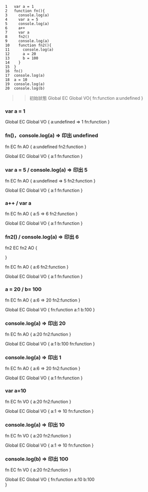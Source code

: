 ```
1	var a = 1
2	function fn(){
3	  console.log(a)
4	  var a = 5
5	  console.log(a)
6	  a++
7	  var a
8	  fn2()
9	  console.log(a)
10	  function fn2(){
11	    console.log(a)
12	    a = 20
13	    b = 100
14	  }
15	}
16	fn()
17	console.log(a)
18	a = 10
19	console.log(a)
20	console.log(b)
```

>> 初始狀態
Global EC 
Global VO{
	fn:function
	a:undefined
}

### var a = 1
Global EC 
Global VO {
	a:undefined => 1
	fn:function
}

### fn()，console.log(a) => 印出 undefined
fn EC 
fn AO {
	a:undefined
	fn2:function
}

Global EC 
Global VO {
	a:1
	fn:function
}

### var a = 5 / console.log(a) => 印出 5
fn EC 
fn AO {
	a:undefined => 5
	fn2:function
}

Global EC 
Global VO {
	a:1
	fn:function
}

### a++ / var a
fn EC 
fn AO {
	a:5 => 6
	fn2:function
}

Global EC 
Global VO {
	a:1
	fn:function
}

### fn2() / console.log(a) => 印出 6
fn2 EC 
fn2 AO {
	
}

fn EC 
fn AO {
	a:6
	fn2:function
}

Global EC 
Global VO {
	a:1
	fn:function
}

### a = 20 / b= 100 
fn EC 
fn AO {
	a:6 => 20
	fn2:function
}

Global EC 
Global VO {
	fn:function
	a:1
	b:100
}

### console.log(a) => 印出 20

fn EC 
fn AO {
	a:20
	fn2:function
}

Global EC 
Global VO {
	a:1
	b:100
	fn:function
}

### console.log(a) => 印出 1

fn EC 
fn AO {
	a:6 => 20
	fn2:function
}

Global EC 
Global VO {
	a:1
	fn:function
}

### var a=10
fn EC 
fn VO {
	a:20
	fn2:function
}

Global EC 
Global VO {
	a:1 => 10
	fn:function
}

### console.log(a) => 印出 10
fn EC 
fn VO {
	a:20
	fn2:function
}

Global EC 
Global VO {
	a:1 => 10
	fn:function
}

### console.log(b) => 印出 100
fn EC 
fn VO {
	a:20
	fn2:function
}

Global EC 
Global VO {
	fn:function
	a:10
	b:100	
}

